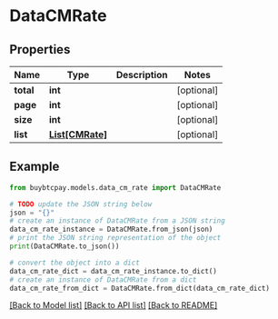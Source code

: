 # DataCMRate


## Properties

Name | Type | Description | Notes
------------ | ------------- | ------------- | -------------
**total** | **int** |  | [optional] 
**page** | **int** |  | [optional] 
**size** | **int** |  | [optional] 
**list** | [**List[CMRate]**](CMRate.md) |  | [optional] 

## Example

```python
from buybtcpay.models.data_cm_rate import DataCMRate

# TODO update the JSON string below
json = "{}"
# create an instance of DataCMRate from a JSON string
data_cm_rate_instance = DataCMRate.from_json(json)
# print the JSON string representation of the object
print(DataCMRate.to_json())

# convert the object into a dict
data_cm_rate_dict = data_cm_rate_instance.to_dict()
# create an instance of DataCMRate from a dict
data_cm_rate_from_dict = DataCMRate.from_dict(data_cm_rate_dict)
```
[[Back to Model list]](../README.md#documentation-for-models) [[Back to API list]](../README.md#documentation-for-api-endpoints) [[Back to README]](../README.md)


